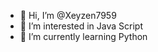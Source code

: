 - 👋 Hi, I’m @Xeyzen7959
- 👀 I’m interested in Java Script
- 🌱 I’m currently learning Python

<!---
Xeyzen7959/Xeyzen7959 is a ✨ special ✨ repository because its `README.md` (this file) appears on your GitHub profile.
You can click the Preview link to take a look at your changes.
--->
